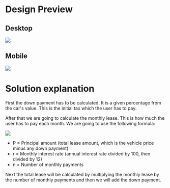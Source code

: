 <h1>Design Preview</h1>
<h2>Desktop</h2>
<img src="https://github.com/mitaka621/Car-Leasing-Calculator-Prime-Holding/assets/114015400/24783fd6-32c6-4b69-a146-c2a032b39593">
<h2>Mobile</h2>
<img src="https://github.com/mitaka621/Car-Leasing-Calculator-Prime-Holding/assets/114015400/2838549c-8bae-4a25-9c43-7de5661a4df0">
<h1>Solution explanation</h1>
<p>First the down payment has to be calculated. It is a given percentage from the car's value. This is the initial tax which the user has to pay.</p>
<p>After that we are going to calculate the monthly lease. This is how much the user has to pay each month. We are going to use the following formula:</p>
<img src="https://github.com/mitaka621/Car-Leasing-Calculator-Prime-Holding/assets/114015400/82a1a21c-623b-4d20-ac19-844649a96ac3">
<ul>
  <li>P = Principal amount (total lease amount, which is the vehicle price minus any down payment)</li>
  <li>r = Monthly interest rate (annual interest rate divided by 100, then divided by 12)</li>
  <li>n = Number of monthly payments</li>
</ul>
<p>Next the total lease will be calculated by multiplying the monthly lease by the number of monthly payments and then we will add the down payment.</p>

